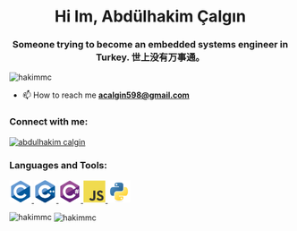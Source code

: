 <h1 align="center">Hi Im, Abdülhakim Çalgın</h1>
<h3 align="center">Someone trying to become an embedded systems engineer in Turkey. 世上没有万事通。</h3>

<p align="left"> <img src="https://komarev.com/ghpvc/?username=hakimmc&label=Profile%20views&color=0e75b6&style=flat" alt="hakimmc" /> </p>

- 📫 How to reach me **acalgin598@gmail.com**

<h3 align="left">Connect with me:</h3>
<p align="left">
<a href="https://linkedin.com/in/abdulhakim calgin" target="blank"><img align="center" src="https://raw.githubusercontent.com/rahuldkjain/github-profile-readme-generator/master/src/images/icons/Social/linked-in-alt.svg" alt="abdulhakim calgin" height="30" width="40" /></a>
</p>

<h3 align="left">Languages and Tools:</h3>
<p align="left"> <a href="https://www.cprogramming.com/" target="_blank" rel="noreferrer"> <img src="https://raw.githubusercontent.com/devicons/devicon/master/icons/c/c-original.svg" alt="c" width="40" height="40"/> </a> <a href="https://www.w3schools.com/cpp/" target="_blank" rel="noreferrer"> <img src="https://raw.githubusercontent.com/devicons/devicon/master/icons/cplusplus/cplusplus-original.svg" alt="cplusplus" width="40" height="40"/> </a> <a href="https://www.w3schools.com/cs/" target="_blank" rel="noreferrer"> <img src="https://raw.githubusercontent.com/devicons/devicon/master/icons/csharp/csharp-original.svg" alt="csharp" width="40" height="40"/> </a> <a href="https://developer.mozilla.org/en-US/docs/Web/JavaScript" target="_blank" rel="noreferrer"> <img src="https://raw.githubusercontent.com/devicons/devicon/master/icons/javascript/javascript-original.svg" alt="javascript" width="40" height="40"/> </a> <a href="https://www.python.org" target="_blank" rel="noreferrer"> <img src="https://raw.githubusercontent.com/devicons/devicon/master/icons/python/python-original.svg" alt="python" width="40" height="40"/> </a> </p>

<p><img align="left" src="https://github-readme-stats.vercel.app/api/top-langs?username=hakimmc&show_icons=true&locale=en&layout=compact" alt="hakimmc" /></p>

<p>&nbsp;<img align="center" src="https://github-readme-stats.vercel.app/api?username=hakimmc&show_icons=true&locale=en" alt="hakimmc" /></p>
